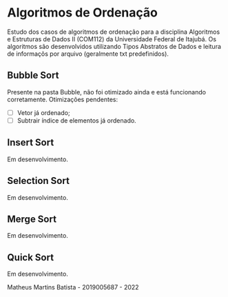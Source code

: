 # Algoritmos de Ordenação
 Estudo dos casos de algoritmos de ordenação para a disciplina Algoritmos e Estruturas de Dados II (COM112)  da Universidade Federal de Itajubá. Os algoritmos são desenvolvidos utilizando Tipos Abstratos de Dados e leitura de informaçõs por arquivo (geralmente txt predefinidos).
## Bubble Sort
 Presente na pasta Bubble, não foi otimizado ainda e está funcionando corretamente. Otimizações pendentes:
 - [ ] Vetor já ordenado;
 - [ ] Subtrair índice de elementos já ordenado.
## Insert Sort
 Em desenvolvimento.
## Selection Sort
 Em desenvolvimento.
## Merge Sort
 Em desenvolvimento.
## Quick Sort
 Em desenvolvimento.

Matheus Martins Batista - 2019005687 - 2022